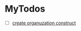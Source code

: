 # MyTodos
- [ ] [create organuzation construct](https://docs.aws.amazon.com/cdk/api/v2/docs/aws-cdk-lib.aws_organizations-readme.html)